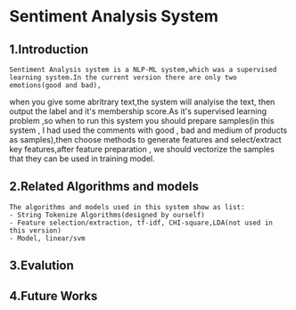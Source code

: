 # Sentiment Analysis System

## 1.Introduction
    Sentiment Analysis system is a NLP-ML system,which was a supervised learning system.In the current version there are only two emotions(good and bad), 
when you give some abritrary text,the system will analyise the text, then output the label and it's membership score.As it's supervised learning problem
,so when to run this system you should prepare samples(in this system , I had used the comments with good , bad and medium of products as samples),then
choose methods to generate features and select/extract key features,after feature preparation , we should vectorize the samples that they can be used in
training model.


## 2.Related Algorithms and models
    The algorithms and models used in this system show as list:
    - String Tokenize Algorithms(designed by ourself)
    - Feature selection/extraction, tf-idf, CHI-square,LDA(not used in this version)
    - Model, linear/svm

## 3.Evalution
## 4.Future Works
